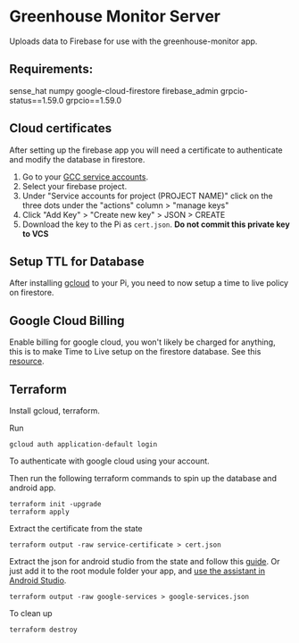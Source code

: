 # Greenhouse Monitor Server
Uploads data to Firebase for use with the greenhouse-monitor app.

## Requirements:
sense_hat
numpy
google-cloud-firestore
firebase_admin
grpcio-status==1.59.0
grpcio==1.59.0

## Cloud certificates
After setting up the firebase app you will need a certificate
to authenticate and modify the database in firestore.

1. Go to your [GCC service accounts](https://console.cloud.google.com/iam-admin/serviceaccounts).
2. Select your firebase project.
3. Under "Service accounts for project (PROJECT NAME)" click on the three dots under the
"actions" column > "manage keys"
4. Click "Add Key" > "Create new key" > JSON > CREATE
5. Download the key to the Pi as `cert.json`. **Do not commit this private key to VCS**

## Setup TTL for Database
After installing [gcloud](https://cloud.google.com/sdk/docs/install#deb) to your Pi, you
need to now setup a time to live policy on firestore. 

## Google Cloud Billing
Enable billing for google cloud, you won't likely be charged for anything, this
is to make Time to Live setup on the firestore database. See this [resource](https://cloud.google.com/billing/docs/how-to/create-billing-account).

## Terraform
Install gcloud, terraform.

Run 
```
gcloud auth application-default login
```
To authenticate with google cloud using your account.

Then run the following terraform commands to spin up the database and android app.
```
terraform init -upgrade
terraform apply
```

Extract the certificate from the state
```
terraform output -raw service-certificate > cert.json
```

Extract the json for android studio from the state and follow this [guide](https://firebase.google.com/docs/android/setup#add-config-file). Or just add it to the root module folder your app,
and [use the assistant in Android Studio](https://firebase.google.com/docs/android/setup#assistant).
```
terraform output -raw google-services > google-services.json
```

To clean up
```
terraform destroy
```
